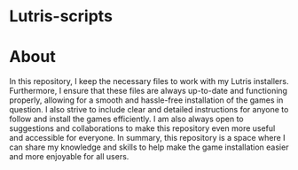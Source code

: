 # Lutris-scripts

# About

In this repository, I keep the necessary files to work with my Lutris installers. Furthermore, I ensure that these files are always up-to-date and functioning properly, allowing for a smooth and hassle-free installation of the games in question. I also strive to include clear and detailed instructions for anyone to follow and install the games efficiently. I am also always open to suggestions and collaborations to make this repository even more useful and accessible for everyone. In summary, this repository is a space where I can share my knowledge and skills to help make the game installation easier and more enjoyable for all users.
